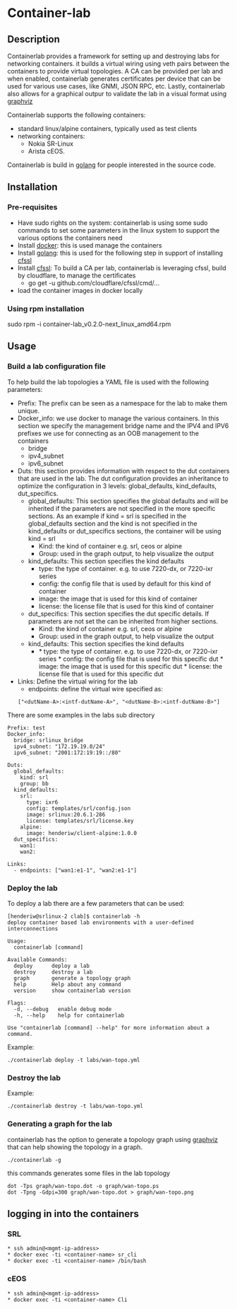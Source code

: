 # Container-lab

## Description

Containerlab provides a framework for setting up and destroying labs for networking containers. it builds a virtual wiring using veth pairs between the containers to provide virtual topologies. A CA can be provided per lab and when enabled, containerlab generates certificates per device that can be used for various use cases, like GNMI, JSON RPC, etc. Lastly, containerlab also allows for a graphical outpur to validate the lab in a visual format using [graphviz](https://graphviz.org)

Containerlab supports the following containers:

* standard linux/alpine containers, typically used as test clients
* networking containers:
	* Nokia SR-Linux
	* Arista cEOS.

Containerlab is build in [golang](https://golang.org) for people interested in the source code.

## Installation

### Pre-requisites

* Have sudo rights on the system: containerlab is using some sudo commands to set some parameters in the linux system to support the various options the containers need
* Install [docker](https://www.docker.com): this is used manage the containers
* Install [golang](https://golang.org): this is used for the following step in support of installing [cfssl](https://cfssl.org)
* Install [cfssl](https://cfssl.org): To build a CA per lab, containerlab is leveraging cfssl, build by cloudflare,  to manage the certificates
	* go get -u github.com/cloudflare/cfssl/cmd/...
* load the container images in docker locally

### Using rpm installation

sudo rpm -i container-lab_v0.2.0-next_linux_amd64.rpm

## Usage

### Build a lab configuration file

To help build the lab topologies a YAML file is used with the following parameters:

* Prefix: The prefix can be seen as a namespace for the lab to make them unique.
* Docker_info: we use docker to manage the various containers. In this section we specify the management bridge name and the IPV4 and IPV6 prefixes we use for connecting as an OOB management to the containers
	* bridge
	* ipv4_subnet
	* ipv6_subnet
* Duts: this section provides information with respect to the dut containers that are used in the lab. The dut configuration provides an inheritance to optimize the configuration in 3 levels: global_defaults, kind_defaults, dut_specifics.
	*  	global_defaults: This section specifies the global defaults and will be inherited if the parameters are not specified in the more specific sections. As an example if kind = srl is specified in the global_defaults section and the kind is not specified in the kind_defaults or dut_specifics sections, the container will be using kind = srl
		* Kind: the kind of container e.g. srl, ceos or alpine
		* Group: used in the graph output, to help visualize the output
	* kind_defaults: This section specifies the kind defaults
		* type: the type of container. e.g. to use 7220-dx, or 7220-ixr series
		* config: the config file that is used by default for this kind of container
		* image: the image that is used for this kind of container
		* license: the license file that is used for this kind of container
	* dut_specifics: This section specifies the dut specific details. If parameters are not set the can be inherited from higher sections.
		* 	Kind: the kind of container e.g. srl, ceos or alpine
		*  Group: used in the graph output, to help visualize the output
	* kind_defaults: This section specifies the kind defaults
		* <dutName>
			* type: the type of container. e.g. to use 7220-dx, or 7220-ixr series
			* config: the config file that is used for this specific dut
			* image: the image that is used for this specific dut
			* license: the license file that is used for this specific dut
* Links: Define the virtual wiring for the lab
	* endpoints: define the virtual wire specified as: 
	```
	["<dutName-A>:<intf-dutName-A>", "<dutName-B>:<intf-dutName-B>"]
	```

There are some examples in the labs sub directory

```
Prefix: test
Docker_info: 
  bridge: srlinux_bridge
  ipv4_subnet: "172.19.19.0/24"
  ipv6_subnet: "2001:172:19:19::/80"

Duts:
  global_defaults:
    kind: srl
    group: bb
  kind_defaults:
    srl:
      type: ixr6
      config: templates/srl/config.json
      image: srlinux:20.6.1-286
      license: templates/srl/license.key
    alpine:
      image: henderiw/client-alpine:1.0.0
  dut_specifics:
    wan1: 
    wan2: 

Links:
  - endpoints: ["wan1:e1-1", "wan2:e1-1"]
```

### Deploy the lab

To deploy a lab there are a few parameters that can be used:

```
[henderiw@srlinux-2 clab]$ containerlab -h
deploy container based lab environments with a user-defined interconnections

Usage:
  containerlab [command]

Available Commands:
  deploy      deploy a lab
  destroy     destroy a lab
  graph       generate a topology graph
  help        Help about any command
  version     show containerlab version

Flags:
  -d, --debug   enable debug mode
  -h, --help    help for containerlab

Use "containerlab [command] --help" for more information about a command.
```

Example:

```
./containerlab deploy -t labs/wan-topo.yml 
```

### Destroy the lab

Example:

```
./containerlab destroy -t labs/wan-topo.yml
```

### Generating a graph for the lab

containerlab has the option to generate a topology graph using [graphviz](https://graphviz.org) that can help showing the topology in a graph.

```
./containerlab -g
```

this commands generates some files in the lab topology

```
dot -Tps graph/wan-topo.dot -o graph/wan-topo.ps
dot -Tpng -Gdpi=300 graph/wan-topo.dot > graph/wan-topo.png
```

## logging in into the containers

### SRL

```
* ssh admin@<mgmt-ip-address>
* docker exec -ti <container-name> sr_cli
* docker exec -ti <container-name> /bin/bash
```
### cEOS

```
* ssh admin@<mgmt-ip-address>
* docker exec -ti <container-name> Cli
```
